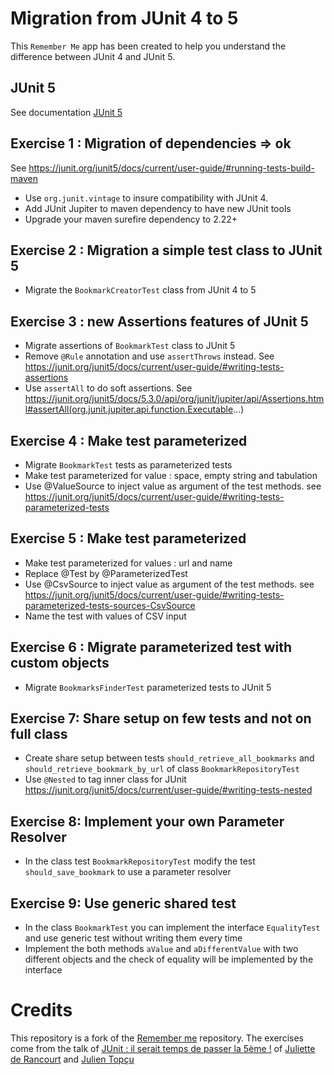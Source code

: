 # Migration from JUnit 4 to 5

This `Remember Me` app has been created to help you understand the difference between JUnit 4 and JUnit 5.

## JUnit 5

See documentation [JUnit 5](https://junit.org/junit5/) 

## Exercise 1 : Migration of dependencies => ok

See https://junit.org/junit5/docs/current/user-guide/#running-tests-build-maven 
- Use `org.junit.vintage` to insure compatibility with JUnit 4.
- Add JUnit Jupiter to maven dependency to have new JUnit tools 
- Upgrade your maven surefire dependency to 2.22+

## Exercise 2 : Migration a simple test class to JUnit 5

- Migrate the `BookmarkCreatorTest` class from JUnit 4 to 5

## Exercise 3 : new Assertions features of JUnit 5

- Migrate assertions of `BookmarkTest` class to JUnit 5
- Remove `@Rule` annotation and use `assertThrows` instead. See https://junit.org/junit5/docs/current/user-guide/#writing-tests-assertions
- Use `assertAll` to do soft assertions. See https://junit.org/junit5/docs/5.3.0/api/org/junit/jupiter/api/Assertions.html#assertAll(org.junit.jupiter.api.function.Executable...)

## Exercise 4 : Make test parameterized

- Migrate `BookmarkTest` tests as parameterized tests
- Make test parameterized for value : space, empty string and tabulation
- Use @ValueSource to inject value as argument of the test methods. see https://junit.org/junit5/docs/current/user-guide/#writing-tests-parameterized-tests

## Exercise 5 : Make test parameterized

- Make test parameterized for values : url and name
- Replace @Test by @ParameterizedTest
- Use @CsvSource to inject value as argument of the test methods. see https://junit.org/junit5/docs/current/user-guide/#writing-tests-parameterized-tests-sources-CsvSource
- Name the test with values of CSV input


## Exercise 6 : Migrate parameterized test with custom objects

- Migrate `BookmarksFinderTest` parameterized tests to JUnit 5

## Exercise 7: Share setup on few tests and not on full class

- Create share setup between tests `should_retrieve_all_bookmarks` and `should_retrieve_bookmark_by_url` of class `BookmarkRepositoryTest` 
- Use `@Nested` to tag inner class for JUnit https://junit.org/junit5/docs/current/user-guide/#writing-tests-nested

## Exercise 8: Implement your own Parameter Resolver

- In the class test `BookmarkRepositoryTest` modify the test `should_save_bookmark` to use a parameter resolver

## Exercise 9: Use generic shared test

- In the class `BookmarkTest` you can implement the interface `EqualityTest` and use generic test without writing them every time
- Implement the both methods `aValue` and `aDifferentValue` with two different objects and the check of equality will be implemented by the interface

# Credits

This repository is a fork of the [Remember me](https://gitlab.com/crafts-records/remember-me/-/tree/master) repository.
The exercises come from the talk of [JUnit : il serait temps de passer la 5ème !](https://www.youtube.com/watch?v=EfxwS54hdkM) of [Juliette de Rancourt](https://twitter.com/ju_derancourt) and [Julien Topçu](https://twitter.com/JulienTopcu)
